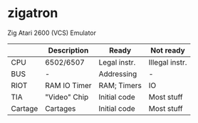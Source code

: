 # zigatron
Zig Atari 2600 (VCS) Emulator


|      | Description  |    Ready     |     Not ready   |
| ---- | ------------ | ------------ | --------------- |
| CPU  | 6502/6507    | Legal instr. | Illegal instr.  |
| BUS  | -            | Addressing   | -               |
| RIOT | RAM IO Timer | RAM; Timers  | IO              |
| TIA  | "Video" Chip | Initial code | Most stuff      |
| Cartage | Cartages  | Initial code | Most stuff      |

